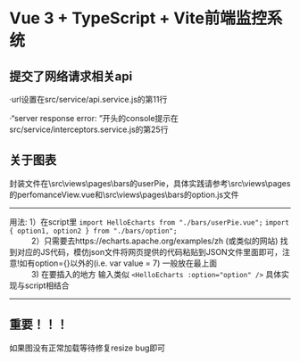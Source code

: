 # Vue 3 + TypeScript + Vite前端监控系统
## 提交了网络请求相关api
·url设置在src/service/api.service.js的第11行

·“server response error: ”开头的console提示在src/service/interceptors.service.js的第25行


## 关于图表 
封装文件在\src\views\pages\bars的userPie，具体实践请参考\src\views\pages的perfomanceView.vue和\src\views\pages\bars的option.js文件
______
用法: 1）在script里 ```import HelloEcharts from "./bars/userPie.vue";```
      ```import { option1, option2 } from "./bars/option";```
      <br>
      &nbsp; &nbsp; &nbsp; &nbsp; &nbsp; 2）只需要去https://echarts.apache.org/examples/zh  (或类似的网站) 找到对应的JS代码，模仿json文件将网页提供的代码粘贴到JSON文件里面即可，注意!如有option={}以外的(i.e. var value = 7)  一般放在最上面   
       &nbsp; &nbsp; &nbsp; &nbsp; &nbsp; 3)  在要插入的地方 输入类似 ```<HelloEcharts :option="option" />``` 具体实现与script相结合
      <br>
      <hr>

     
##  重要！！！
   如果图没有正常加载等待修复resize bug即可
      
      
